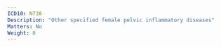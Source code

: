```yaml
---
ICD10: N738
Description: "Other specified female pelvic inflammatory diseases"
Matters: No
Weight: 0
---
```


